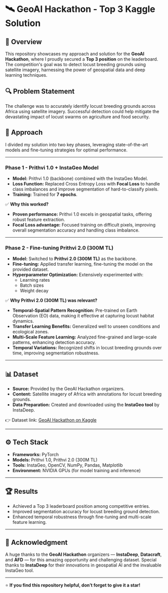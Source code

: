 # 🛰️ GeoAI Hackathon - Top 3 Kaggle Solution

## 🚀 Overview

This repository showcases my approach and solution for the **GeoAI Hackathon**, where I proudly secured a **Top 3 position** on the leaderboard. The competition's goal was to detect locust breeding grounds using satellite imagery, harnessing the power of geospatial data and deep learning techniques.

## 🔍 Problem Statement

The challenge was to accurately identify locust breeding grounds across Africa using satellite imagery. Successful detection could help mitigate the devastating impact of locust swarms on agriculture and food security.

## 🧠 Approach

I divided my solution into two key phases, leveraging state-of-the-art models and fine-tuning strategies for optimal performance.

---

### Phase 1 - Prithvi 1.0 + InstaGeo Model

- **Model:** Prithvi 1.0 (backbone) combined with the InstaGeo Model.
- **Loss Function:** Replaced Cross Entropy Loss with **Focal Loss** to handle class imbalances and improve segmentation of hard-to-classify pixels.
- **Training:** Trained for **7 epochs**.

✅ **Why this worked?**

- **Proven performance:** Prithvi 1.0 excels in geospatial tasks, offering robust feature extraction.
- **Focal Loss advantage:** Focused training on difficult pixels, improving overall segmentation accuracy and handling class imbalance.

---

### Phase 2 - Fine-tuning Prithvi 2.0 (300M TL)

- **Model:** Switched to **Prithvi 2.0 (300M TL)** as the backbone.
- **Fine-tuning:** Applied transfer learning, fine-tuning the model on the provided dataset.
- **Hyperparameter Optimization:** Extensively experimented with:
  - Learning rates
  - Batch sizes
  - Weight decay

✅ **Why Prithvi 2.0 (300M TL) was relevant?**

- **Temporal-Spatial Pattern Recognition:** Pre-trained on Earth Observation (EO) data, making it effective at capturing locust habitat dynamics.
- **Transfer Learning Benefits:** Generalized well to unseen conditions and ecological zones.
- **Multi-Scale Feature Learning:** Analyzed fine-grained and large-scale patterns, enhancing detection accuracy.
- **Temporal Variations:** Recognized shifts in locust breeding grounds over time, improving segmentation robustness.

---

## 📊 Dataset

- **Source:** Provided by the GeoAI Hackathon organizers.
- **Content:** Satellite imagery of Africa with annotations for locust breeding grounds.
- **Data Preparation:** Created and downloaded using the **InstaGeo tool** by InstaDeep.

👉 Dataset link: [GeoAI Hackathon on Kaggle](https://www.kaggle.com/competitions/geo-ai-hack/overview)

---

## ⚙️ Tech Stack

- **Frameworks:** PyTorch
- **Models:** Prithvi 1.0, Prithvi 2.0 (300M TL)
- **Tools:** InstaGeo, OpenCV, NumPy, Pandas, Matplotlib
- **Environment:** NVIDIA GPUs (for model training and inference)

---

## 🏆 Results

- Achieved a Top 3 leaderboard position among competitive entries.
- Improved segmentation accuracy for locust breeding ground detection.
- Enhanced temporal robustness through fine-tuning and multi-scale feature learning.

---

## 🙌 Acknowledgment

A huge thanks to the **GeoAI Hackathon** organizers — **InstaDeep**, **Datacraft**, and **AFD** — for this amazing opportunity and challenging dataset. Special thanks to **InstaDeep** for their innovations in geospatial AI and the invaluable InstaGeo tool.

---

⭐️ **If you find this repository helpful, don’t forget to give it a star!**
